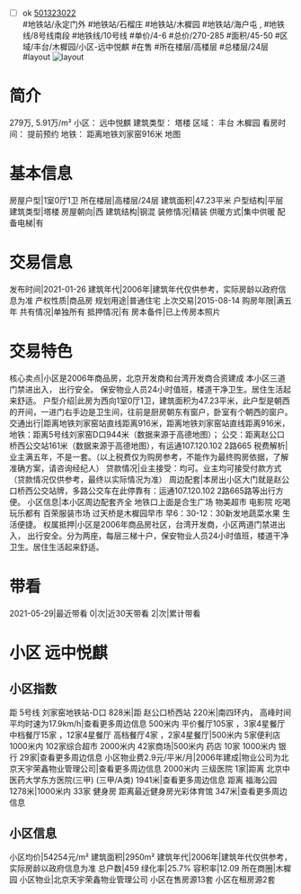 - [ ] ok [501323022](https://bj.5i5j.com/ershoufang/501323022.html)  
 #地铁站/永定门外 #地铁站/石榴庄 #地铁站/木樨园 #地铁站/海户屯 ,  #地铁线/8号线南段 #地铁线/10号线
#单价/4-6 #总价/270-285 #面积/45-50   #区域/丰台/木樨园/小区-远中悦麒 #在售 #所在楼层/高楼层 #总楼层/24层 #layout 
![layout](http://image2a.5i5j.com/bdir/layout/8f25599235ba4ffab2766fdf55b14437.jpg_P5.jpg) 
# 简介 
 279万,  5.91万/m² 
小区： 远中悦麒
建筑类型： 塔楼
区域： 丰台 木樨园
看房时间： 提前预约
地铁： 距离地铁刘家窑916米 地图
# 基本信息 
 房屋户型|1室0厅1卫
所在楼层|高楼层/24层
建筑面积|47.23平米
户型结构|平层
建筑类型|塔楼
房屋朝向|西
建筑结构|钢混
装修情况|精装
供暖方式|集中供暖
配备电梯|有
# 交易信息 
 发布时间|2021-01-26
建筑年代|2006年|建筑年代仅供参考，实际房龄以政府信息为准
产权性质|商品房
规划用途|普通住宅
上次交易|2015-08-14
购房年限|满五年
共有情况|单独所有
抵押情况|有
房本备件|已上传房本照片
# 交易特色 
 核心卖点|小区是2006年商品房，北京开发商和台湾开发商合资建成 本小区三道门禁进出入， 出行安全。 保安物业人员24小时值班，楼道干净卫生。居住生活起来舒适。
户型介绍|此房为西向1室0厅1卫，建筑面积为47.23平米，此户型是朝西的开间，一进门右手边是卫生间，往前是厨房朝东有窗户，卧室有个朝西的窗户。
交通出行|距离地铁刘家窑站直线距离916米，距离地铁刘家窑站直线距离916米，地铁：距离5号线刘家窑D口944米（数据来源于高德地图）； 公交：距离赵公口桥西公交站161米（数据来源于高德地图），有运通107.120.102 2路665
税费解析|业主满五年，不是一套。（以上税费仅为购房参考，不能作为最终购房依据，了解准确方案，请咨询经纪人）
贷款情况|业主接受：均可。业主均可接受付款方式（贷款情况仅供参考，最终以实际情况为准）
周边配套|本房出小区大门就是赵公口桥西公交站牌，多路公交车在此停靠有：运通107.120.102 2路665路等出行方便。
小区信息|本小区周边配套齐全 地铁口上面是合生广场 物美超市 电影院 吃喝玩乐都有 百荣服装市场 过天桥是木樨园早市 早6：30-12：30新发地蔬菜水果 生活便捷。
权属抵押|小区是2006年商品房社区，台湾开发商，小区两道门禁进出入， 出行安全。分为两座，每层三梯十户，保安物业人员24小时值班，楼道干净卫生。居住生活起来舒适。
# 带看 
 2021-05-29|最近带看	 0|次|近30天带看	 2|次|累计带看
# 小区 远中悦麒
## 小区指数 
 距 5号线 刘家窑地铁站-D口 828米|距 赵公口桥西站 220米|南四环内， 高峰时间平均时速为17.9km/h|查看更多周边信息
500米内 平价餐厅105家 ，3家4星餐厅
中档餐厅15家 ，12家4星餐厅
高档餐厅4家 ，2家4星餐厅|500米内 5家便利店
1000米内 102家综合超市
2000米内 42家商场|500米内 药店 10家
1000米内 银行 29家|查看更多周边信息
小区物业费2.9元/平米/月|2006年建成|物业公司为北京天宇荣鑫物业管理公司|查看更多周边信息
2000米内 三级医院 1家|距离 北京中医药大学东方医院(三甲) (三甲/A类) 1941米|查看更多周边信息
距离 福海公园 1278米|1000米内 33家 健身房
距离最近健身房光彩体育馆 347米|查看更多周边信息
## 小区信息 
 小区均价|54254元/m²
建筑面积|2950m²
建筑年代|2006年|建筑年代仅供参考，实际房龄以政府信息为准
总户数|459
绿化率|25.7%
容积率|12.09
所在商圈|木樨园
小区物业|北京天宇荣鑫物业管理公司
小区在售房源13套
小区在租房源2套

